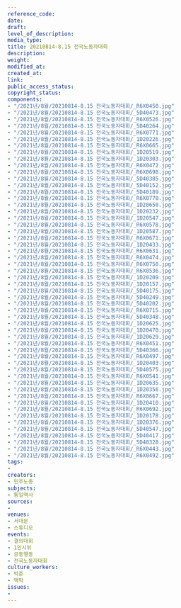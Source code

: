 ```yaml
---
reference_code: 
date: 
draft: 
level_of_description: 
media_type: 
title: 20210814-8.15 전국노동자대회
description: 
weight: 
modified_at: 
created_at: 
link: 
public_access_status: 
copyright_status: 
components:
- "/2021년/8월/20210814-8.15 전국노동자대회/_R6X0450.jpg"
- "/2021년/8월/20210814-8.15 전국노동자대회/_5D40473.jpg"
- "/2021년/8월/20210814-8.15 전국노동자대회/_R6X0526.jpg"
- "/2021년/8월/20210814-8.15 전국노동자대회/_5D40264.jpg"
- "/2021년/8월/20210814-8.15 전국노동자대회/_R6X0771.jpg"
- "/2021년/8월/20210814-8.15 전국노동자대회/_1D20226.jpg"
- "/2021년/8월/20210814-8.15 전국노동자대회/_R6X0665.jpg"
- "/2021년/8월/20210814-8.15 전국노동자대회/_1D20519.jpg"
- "/2021년/8월/20210814-8.15 전국노동자대회/_1D20303.jpg"
- "/2021년/8월/20210814-8.15 전국노동자대회/_R6X0472.jpg"
- "/2021년/8월/20210814-8.15 전국노동자대회/_R6X0698.jpg"
- "/2021년/8월/20210814-8.15 전국노동자대회/_5D40385.jpg"
- "/2021년/8월/20210814-8.15 전국노동자대회/_5D40152.jpg"
- "/2021년/8월/20210814-8.15 전국노동자대회/_5D40189.jpg"
- "/2021년/8월/20210814-8.15 전국노동자대회/_R6X0778.jpg"
- "/2021년/8월/20210814-8.15 전국노동자대회/_1D20650.jpg"
- "/2021년/8월/20210814-8.15 전국노동자대회/_1D20232.jpg"
- "/2021년/8월/20210814-8.15 전국노동자대회/_1D20547.jpg"
- "/2021년/8월/20210814-8.15 전국노동자대회/_R6X0578.jpg"
- "/2021년/8월/20210814-8.15 전국노동자대회/_1D20587.jpg"
- "/2021년/8월/20210814-8.15 전국노동자대회/_R6X0671.jpg"
- "/2021년/8월/20210814-8.15 전국노동자대회/_1D20433.jpg"
- "/2021년/8월/20210814-8.15 전국노동자대회/_R6X0631.jpg"
- "/2021년/8월/20210814-8.15 전국노동자대회/_R6X0474.jpg"
- "/2021년/8월/20210814-8.15 전국노동자대회/_R6X0750.jpg"
- "/2021년/8월/20210814-8.15 전국노동자대회/_R6X0536.jpg"
- "/2021년/8월/20210814-8.15 전국노동자대회/_1D20209.jpg"
- "/2021년/8월/20210814-8.15 전국노동자대회/_1D20157.jpg"
- "/2021년/8월/20210814-8.15 전국노동자대회/_5D40175.jpg"
- "/2021년/8월/20210814-8.15 전국노동자대회/_5D40249.jpg"
- "/2021년/8월/20210814-8.15 전국노동자대회/_5D40202.jpg"
- "/2021년/8월/20210814-8.15 전국노동자대회/_R6X0715.jpg"
- "/2021년/8월/20210814-8.15 전국노동자대회/_5D40348.jpg"
- "/2021년/8월/20210814-8.15 전국노동자대회/_1D20625.jpg"
- "/2021년/8월/20210814-8.15 전국노동자대회/_1D20470.jpg"
- "/2021년/8월/20210814-8.15 전국노동자대회/_1D20629.jpg"
- "/2021년/8월/20210814-8.15 전국노동자대회/_R6X0451.jpg"
- "/2021년/8월/20210814-8.15 전국노동자대회/_5D40366.jpg"
- "/2021년/8월/20210814-8.15 전국노동자대회/_R6X0497.jpg"
- "/2021년/8월/20210814-8.15 전국노동자대회/_1D20403.jpg"
- "/2021년/8월/20210814-8.15 전국노동자대회/_5D40575.jpg"
- "/2021년/8월/20210814-8.15 전국노동자대회/_R6X0541.jpg"
- "/2021년/8월/20210814-8.15 전국노동자대회/_1D20635.jpg"
- "/2021년/8월/20210814-8.15 전국노동자대회/_1D20356.jpg"
- "/2021년/8월/20210814-8.15 전국노동자대회/_R6X0667.jpg"
- "/2021년/8월/20210814-8.15 전국노동자대회/_1D20410.jpg"
- "/2021년/8월/20210814-8.15 전국노동자대회/_R6X0692.jpg"
- "/2021년/8월/20210814-8.15 전국노동자대회/_1D20178.jpg"
- "/2021년/8월/20210814-8.15 전국노동자대회/_1D20376.jpg"
- "/2021년/8월/20210814-8.15 전국노동자대회/_5D40547.jpg"
- "/2021년/8월/20210814-8.15 전국노동자대회/_5D40417.jpg"
- "/2021년/8월/20210814-8.15 전국노동자대회/_5D40328.jpg"
- "/2021년/8월/20210814-8.15 전국노동자대회/_R6X0443.jpg"
- "/2021년/8월/20210814-8.15 전국노동자대회/_R6X0492.jpg"
tags:
- 
creators:
- 민주노총
subjects:
- 통일역사
sources:
- 
venues:
- 서대문
- 스튜디오
events:
- 결의대회
- 1인시위
- 공동행동
- 전국노동자대회
culture_workers:
- 박준
- 맥박
issues:
- 
---
```

